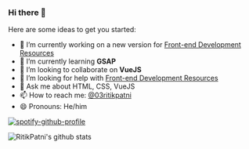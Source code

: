 ### Hi there 👋

Here are some ideas to get you started:

- 🔭 I’m currently working on a new version for [Front-end Development Resources](https://github.com/RitikPatni/Front-End-Web-Development-Resources)
- 🌱 I’m currently learning **GSAP**
- 👯 I’m looking to collaborate on **VueJS**
- 🤔 I’m looking for help with [Front-end Development Resources](https://github.com/RitikPatni/Front-End-Web-Development-Resources)
- 💬 Ask me about HTML, CSS, VueJS
- 📫 How to reach me: [@03ritikpatni](https://twitter.com/03ritikpatni)
- 😄 Pronouns: He/him
<!--- - ⚡ Fun fact: I'm a culé ❤️💙
-->
[![spotify-github-profile](https://spotify-github-profile.vercel.app/api/view?uid=btvihamfrzj0zh3es4hii1puo&cover_image=true)](https://spotify-github-profile.vercel.app/api/view?uid=btvihamfrzj0zh3es4hii1puo&redirect=true)

![RitikPatni's github stats](https://github-readme-stats.vercel.app/api?username=RitikPatni&show_icons=true)
